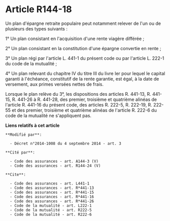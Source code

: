 # Article R144-18

Un plan d'épargne retraite populaire peut notamment relever de l'un ou de plusieurs des types suivants : 

1° Un plan consistant en l'acquisition d'une rente viagère différée ; 

2° Un plan consistant en la constitution d'une épargne convertie en rente ; 

3° Un plan régi par l'article L. 441-1 du présent code ou par l'article L. 222-1 du code de la mutualité ; 

4° Un plan relevant du chapitre IV du titre III du livre Ier pour lequel le capital garanti à l'échéance, constitutif de la
rente garantie, est égal, à la date de versement, aux primes versées nettes de frais. 

Lorsque le plan relève du 3°, les dispositions des articles R. 441-13, R. 441-15, R. 441-26 à R. 441-28, des premier,
troisième et quatrième alinéas de l'article R. 441-16 du présent code, des articles R. 222-5, R. 222-19, R. 222-55 et des
premier, troisième et quatrième alinéas de l'article R. 222-6 du code de la mutualité ne s'appliquent pas.

**Liens relatifs à cet article**

	**Modifié par**:

	  - Décret n°2014-1008 du 4 septembre 2014 - art. 3

	**Cité par**:

	  - Code des assurances - art. A144-3 (V)
	  - Code des assurances - art. R144-24 (V)

	**Cite**:

	  - Code des assurances - art. L441-1
	  - Code des assurances - art. R*441-13
	  - Code des assurances - art. R*441-15
	  - Code des assurances - art. R*441-16
	  - Code des assurances - art. R*441-26
	  - Code de la mutualité - art. L222-1
	  - Code de la mutualité - art. R222-5
	  - Code de la mutualité - art. R222-6
